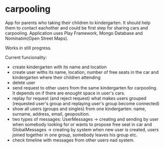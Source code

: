 # carpooling
App for parents who taking their children to kindergarten. It should help them to contact eachother and could be first step for sharing cars and carpooling.
Application uses Play Framework, Mongo Database and Nominatim(Open Street Maps).


Works in still progress.

Current funcionality:
- create kindergarten with its name and location
- create user withs its name, location, number of free seats in the car and kindergarten where their children attending
- delete user
- send request to other users from the same kindergarten for carpooling. It depends on if there are enought space in user's cars.
- replay for request (and reject request) what makes users grouped (requested user's group and replaying user's group become connected)
- show all users (groups and singles) from one kindergarten: name, surname, address, email, geoposition.
- two types of messages: UserMessages -> creating and sending by user when somebody looking for or wants to propose free seat in car and GlobalMessages -> creating by system when new user is created, users joined together in one group, somebody leaves his group etc.
- check timeline with messages from other users nad system.

